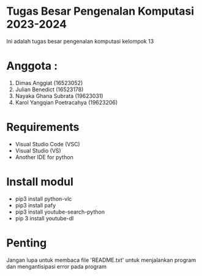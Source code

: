 # Tugas Besar Pengenalan Komputasi 2023-2024
Ini adalah tugas besar pengenalan komputasi kelompok 13

# Anggota  :
1. Dimas Anggiat (16523052)
2. Julian Benedict (16523178)
3. Nayaka Ghana Subrata (19623031)
4. Karol Yangqian Poetracahya (19623206)

# Requirements
- Visual Studio Code (VSC)
- Visual Studio (VS)
- Another IDE for python

# Install modul
- pip3 install python-vlc
- pip3 install pafy
- pip3 install youtube-search-python
- pip 3 install youtube-dl

# Penting
Jangan lupa untuk membaca file 'README.txt' untuk menjalankan program dan mengantisipasi error pada program
